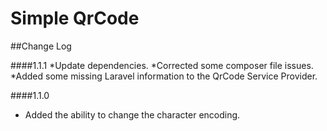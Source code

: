 Simple QrCode
=============

##Change Log

####1.1.1
*Update dependencies.
*Corrected some composer file issues.
*Added some missing Laravel information to the QrCode Service Provider.

####1.1.0
* Added the ability to change the character encoding.
